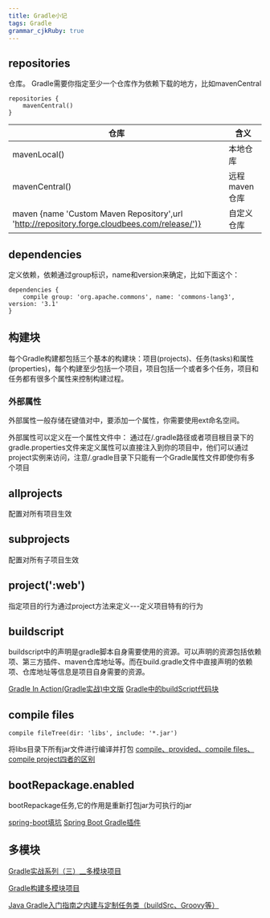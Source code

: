 ```yaml
---
title: Gradle小记 
tags: Gradle
grammar_cjkRuby: true
---
```


## repositories 

仓库。
Gradle需要你指定至少一个仓库作为依赖下载的地方，比如mavenCentral
```
repositories {
    mavenCentral()
}
```
|仓库|含义|
|---|---|
|mavenLocal()|本地仓库|
|mavenCentral()|远程maven仓库|
| maven {name 'Custom Maven Repository',url 'http://repository.forge.cloudbees.com/release/')}|自定义仓库|
## dependencies 
定义依赖，依赖通过group标识，name和version来确定，比如下面这个：
```
dependencies {
    compile group: 'org.apache.commons', name: 'commons-lang3', version: '3.1'
}
```
## 构建块

每个Gradle构建都包括三个基本的构建块：项目(projects)、任务(tasks)和属性(properties)，每个构建至少包括一个项目，项目包括一个或者多个任务，项目和任务都有很多个属性来控制构建过程。

### 外部属性
外部属性一般存储在键值对中，要添加一个属性，你需要使用ext命名空间。

外部属性可以定义在一个属性文件中： 通过在/.gradle路径或者项目根目录下的gradle.properties文件来定义属性可以直接注入到你的项目中，他们可以通过project实例来访问，注意/.gradle目录下只能有一个Gradle属性文件即使你有多个项目

## allprojects 
配置对所有项目生效
## subprojects
配置对所有子项目生效
## project(':web') 
指定项目的行为通过project方法来定义---定义项目特有的行为
## buildscript
buildscript中的声明是gradle脚本自身需要使用的资源。可以声明的资源包括依赖项、第三方插件、maven仓库地址等。而在build.gradle文件中直接声明的依赖项、仓库地址等信息是项目自身需要的资源。

[Gradle In Action(Gradle实战)中文版](https://www.gitbook.com/book/lippiouyang/gradle-in-action-cn/details)
[Gradle中的buildScript代码块](http://www.cnblogs.com/huang0925/p/3940528.html)

## compile files

```
compile fileTree(dir: 'libs', include: '*.jar')
```
将libs目录下所有jar文件进行编译并打包
[compile、provided、compile files、compile project四者的区别](http://blog.csdn.net/xiaoxiaoniaoge/article/details/50519501)


## bootRepackage.enabled

bootRepackage任务,它的作用是重新打包jar为可执行的jar

[spring-boot填坑](http://blog.csdn.net/buyaore_wo/article/details/78062684)
[Spring Boot Gradle插件](https://course.tianmaying.com/spring-boot-reference+lesson-59#8)


## 多模块
[Gradle实战系列（三）__多模块项目](https://www.cnblogs.com/linjl/p/6361970.html)

[Gradle构建多模块项目](https://yq.aliyun.com/articles/25589)

[Java Gradle入门指南之内建与定制任务类（buildSrc、Groovy等）](https://www.cnblogs.com/gzdaijie/p/5285160.html)
